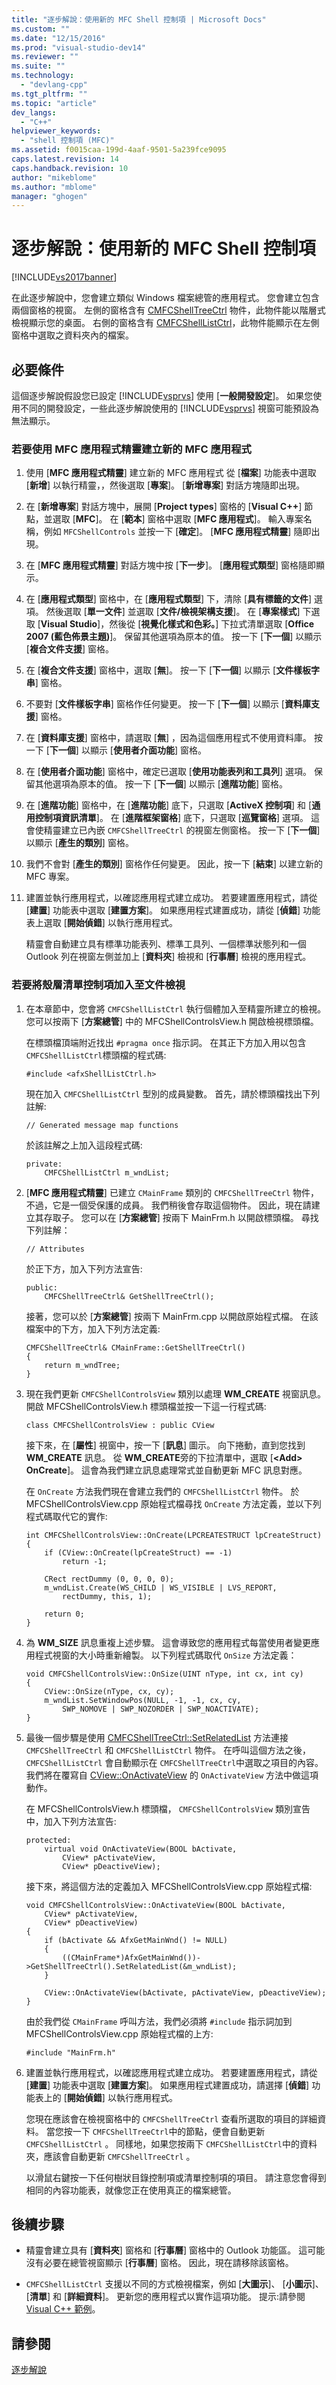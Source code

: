 ```yaml
---
title: "逐步解說：使用新的 MFC Shell 控制項 | Microsoft Docs"
ms.custom: ""
ms.date: "12/15/2016"
ms.prod: "visual-studio-dev14"
ms.reviewer: ""
ms.suite: ""
ms.technology: 
  - "devlang-cpp"
ms.tgt_pltfrm: ""
ms.topic: "article"
dev_langs: 
  - "C++"
helpviewer_keywords: 
  - "shell 控制項 (MFC)"
ms.assetid: f0015caa-199d-4aaf-9501-5a239fce9095
caps.latest.revision: 14
caps.handback.revision: 10
author: "mikeblome"
ms.author: "mblome"
manager: "ghogen"
---
```

# 逐步解說：使用新的 MFC Shell 控制項
[!INCLUDE[vs2017banner](../assembler/inline/includes/vs2017banner.md)]

在此逐步解說中，您會建立類似 Windows 檔案總管的應用程式。  您會建立包含兩個窗格的視窗。  左側的窗格含有 [CMFCShellTreeCtrl](../mfc/reference/cmfcshelltreectrl-class.md) 物件，此物件能以階層式檢視顯示您的桌面。  右側的窗格含有 [CMFCShellListCtrl](../mfc/reference/cmfcshelllistctrl-class.md)，此物件能顯示在左側窗格中選取之資料夾內的檔案。  
  
## 必要條件  
 這個逐步解說假設您已設定 [!INCLUDE[vsprvs](../assembler/masm/includes/vsprvs_md.md)] 使用 \[**一般開發設定**\]。  如果您使用不同的開發設定，一些此逐步解說使用的 [!INCLUDE[vsprvs](../assembler/masm/includes/vsprvs_md.md)] 視窗可能預設為無法顯示。  
  
### 若要使用 MFC 應用程式精靈建立新的 MFC 應用程式  
  
1.  使用 \[**MFC 應用程式精靈**\] 建立新的 MFC 應用程式  從 \[**檔案**\] 功能表中選取 \[**新增**\] 以執行精靈，，然後選取 \[**專案**\]。  \[**新增專案**\] 對話方塊隨即出現。  
  
2.  在 \[**新增專案**\] 對話方塊中，展開 \[**Project types**\] 窗格的 \[**Visual C\+\+**\] 節點，並選取 \[**MFC**\]。  在 \[**範本**\] 窗格中選取 \[**MFC 應用程式**\]。  輸入專案名稱，例如 `MFCShellControls` 並按一下 \[**確定**\]。  \[**MFC 應用程式精靈**\] 隨即出現。  
  
3.  在 \[**MFC 應用程式精靈**\] 對話方塊中按 \[**下一步**\]。  \[**應用程式類型**\] 窗格隨即顯示。  
  
4.  在 \[**應用程式類型**\] 窗格中，在 \[**應用程式類型**\] 下，清除 \[**具有標籤的文件**\] 選項。  然後選取 \[**單一文件**\] 並選取 \[**文件\/檢視架構支援**\]。  在 \[**專案樣式**\] 下選取 \[**Visual Studio**\]，然後從 \[**視覺化樣式和色彩。**\] 下拉式清單選取 \[**Office 2007 \(藍色佈景主題\)**\]。  保留其他選項為原本的值。  按一下 \[**下一個**\] 以顯示 \[**複合文件支援**\] 窗格。  
  
5.  在 \[**複合文件支援**\] 窗格中，選取 \[**無**\]。  按一下 \[**下一個**\] 以顯示 \[**文件樣板字串**\] 窗格。  
  
6.  不要對 \[**文件樣板字串**\] 窗格作任何變更。  按一下 \[**下一個**\] 以顯示 \[**資料庫支援**\] 窗格。  
  
7.  在 \[**資料庫支援**\] 窗格中，請選取 \[**無**\] ，因為這個應用程式不使用資料庫。  按一下 \[**下一個**\] 以顯示 \[**使用者介面功能**\] 窗格。  
  
8.  在 \[**使用者介面功能**\] 窗格中，確定已選取 \[**使用功能表列和工具列**\] 選項。  保留其他選項為原本的值。  按一下 \[**下一個**\] 以顯示 \[**進階功能**\] 窗格。  
  
9. 在 \[**進階功能**\] 窗格中，在 \[**進階功能**\] 底下，只選取 \[**ActiveX 控制項**\] 和 \[**通用控制項資訊清單**\]。  在 \[**進階框架窗格**\] 底下，只選取 \[**巡覽窗格**\] 選項。  這會使精靈建立已內嵌 `CMFCShellTreeCtrl` 的視窗左側窗格。  按一下 \[**下一個**\] 以顯示 \[**產生的類別**\] 窗格。  
  
10. 我們不會對 \[**產生的類別**\] 窗格作任何變更。  因此，按一下 \[**結束**\] 以建立新的 MFC 專案。  
  
11. 建置並執行應用程式，以確認應用程式建立成功。  若要建置應用程式，請從 \[**建置**\] 功能表中選取 \[**建置方案**\]。  如果應用程式建置成功，請從 \[**偵錯**\] 功能表上選取 \[**開始偵錯**\] 以執行應用程式。  
  
     精靈會自動建立具有標準功能表列、標準工具列、一個標準狀態列和一個 Outlook 列在視窗左側並加上 \[**資料夾**\] 檢視和 \[**行事曆**\] 檢視的應用程式。  
  
### 若要將殼層清單控制項加入至文件檢視  
  
1.  在本章節中，您會將 `CMFCShellListCtrl` 執行個體加入至精靈所建立的檢視。  您可以按兩下 \[**方案總管**\] 中的 MFCShellControlsView.h 開啟檢視標頭檔。  
  
     在標頭檔頂端附近找出 `#pragma once` 指示詞。  在其正下方加入用以包含 `CMFCShellListCtrl`標頭檔的程式碼:  
  
    ```  
    #include <afxShellListCtrl.h>  
    ```  
  
     現在加入 `CMFCShellListCtrl` 型別的成員變數。  首先，請於標頭檔找出下列註解:  
  
    ```  
    // Generated message map functions  
    ```  
  
     於該註解之上加入這段程式碼:  
  
    ```  
    private:  
        CMFCShellListCtrl m_wndList;  
    ```  
  
2.  \[**MFC 應用程式精靈**\] 已建立 `CMainFrame` 類別的 `CMFCShellTreeCtrl` 物件，不過，它是一個受保護的成員。  我們稍後會存取這個物件。  因此，現在請建立其存取子。  您可以在 \[**方案總管**\] 按兩下 MainFrm.h 以開啟標頭檔。  尋找下列註解：  
  
    ```  
    // Attributes  
    ```  
  
     於正下方，加入下列方法宣告:  
  
    ```  
    public:  
        CMFCShellTreeCtrl& GetShellTreeCtrl();  
    ```  
  
     接著，您可以於 \[**方案總管**\] 按兩下 MainFrm.cpp 以開啟原始程式檔。  在該檔案中的下方，加入下列方法定義:  
  
    ```  
    CMFCShellTreeCtrl& CMainFrame::GetShellTreeCtrl()  
    {  
        return m_wndTree;  
    }  
    ```  
  
3.  現在我們更新 `CMFCShellControlsView` 類別以處理 **WM\_CREATE** 視窗訊息。  開啟 MFCShellControlsView.h 標頭檔並按一下這一行程式碼:  
  
    ```  
    class CMFCShellControlsView : public CView  
    ```  
  
     接下來，在 \[**屬性**\] 視窗中，按一下 \[**訊息**\] 圖示。  向下捲動，直到您找到 **WM\_CREATE** 訊息。  從 **WM\_CREATE**旁的下拉清單中，選取 \[**\<Add\> OnCreate**\]。  這會為我們建立訊息處理常式並自動更新 MFC 訊息對應。  
  
     在 `OnCreate` 方法我們現在會建立我們的 `CMFCShellListCtrl` 物件。  於 MFCShellControlsView.cpp 原始程式檔尋找 `OnCreate` 方法定義，並以下列程式碼取代它的實作:  
  
    ```  
    int CMFCShellControlsView::OnCreate(LPCREATESTRUCT lpCreateStruct)  
    {  
        if (CView::OnCreate(lpCreateStruct) == -1)  
            return -1;  
  
        CRect rectDummy (0, 0, 0, 0);  
        m_wndList.Create(WS_CHILD | WS_VISIBLE | LVS_REPORT,  
            rectDummy, this, 1);  
  
        return 0;  
    }  
    ```  
  
4.  為 **WM\_SIZE** 訊息重複上述步驟。  這會導致您的應用程式每當使用者變更應用程式視窗的大小時重新繪製。  以下列程式碼取代 `OnSize` 方法定義：  
  
    ```  
    void CMFCShellControlsView::OnSize(UINT nType, int cx, int cy)  
    {  
        CView::OnSize(nType, cx, cy);  
        m_wndList.SetWindowPos(NULL, -1, -1, cx, cy,  
            SWP_NOMOVE | SWP_NOZORDER | SWP_NOACTIVATE);  
    }  
    ```  
  
5.  最後一個步驟是使用 [CMFCShellTreeCtrl::SetRelatedList](../Topic/CMFCShellTreeCtrl::SetRelatedList.md) 方法連接 `CMFCShellTreeCtrl` 和 `CMFCShellListCtrl` 物件。  在呼叫這個方法之後， `CMFCShellListCtrl` 會自動顯示在 `CMFCShellTreeCtrl`中選取之項目的內容。  我們將在覆寫自 [CView::OnActivateView](../Topic/CView::OnActivateView.md) 的 `OnActivateView` 方法中做這項動作。  
  
     在 MFCShellControlsView.h 標頭檔， `CMFCShellControlsView` 類別宣告中，加入下列方法宣告:  
  
    ```  
    protected:  
        virtual void OnActivateView(BOOL bActivate,  
            CView* pActivateView,  
            CView* pDeactiveView);  
    ```  
  
     接下來，將這個方法的定義加入 MFCShellControlsView.cpp 原始程式檔:  
  
    ```  
    void CMFCShellControlsView::OnActivateView(BOOL bActivate,  
        CView* pActivateView,  
        CView* pDeactiveView)   
    {  
        if (bActivate && AfxGetMainWnd() != NULL)  
        {  
            ((CMainFrame*)AfxGetMainWnd())->GetShellTreeCtrl().SetRelatedList(&m_wndList);  
        }  
  
        CView::OnActivateView(bActivate, pActivateView, pDeactiveView);  
    }  
    ```  
  
     由於我們從 `CMainFrame` 呼叫方法，我們必須將 `#include` 指示詞加到 MFCShellControlsView.cpp 原始程式檔的上方:  
  
    ```  
    #include "MainFrm.h"  
    ```  
  
6.  建置並執行應用程式，以確認應用程式建立成功。  若要建置應用程式，請從 \[**建置**\] 功能表中選取 \[**建置方案**\]。  如果應用程式建置成功，請選擇 \[**偵錯**\] 功能表上的 \[**開始偵錯**\] 以執行應用程式。  
  
     您現在應該會在檢視窗格中的 `CMFCShellTreeCtrl` 查看所選取的項目的詳細資料。  當您按一下 `CMFCShellTreeCtrl`中的節點，便會自動更新 `CMFCShellListCtrl` 。  同樣地，如果您按兩下 `CMFCShellListCtrl`中的資料夾，應該會自動更新 `CMFCShellTreeCtrl` 。  
  
     以滑鼠右鍵按一下任何樹狀目錄控制項或清單控制項的項目。  請注意您會得到相同的內容功能表，就像您正在使用真正的檔案總管。  
  
## 後續步驟  
  
-   精靈會建立具有 \[**資料夾**\] 窗格和 \[**行事曆**\] 窗格中的 Outlook 功能區。  這可能沒有必要在總管視窗顯示 \[**行事曆**\] 窗格。  因此，現在請移除該窗格。  
  
-   `CMFCShellListCtrl` 支援以不同的方式檢視檔案，例如 \[**大圖示**\]、 \[**小圖示**\]、 \[**清單**\] 和 \[**詳細資料**\]。  更新您的應用程式以實作這項功能。  提示:請參閱 [Visual C\+\+ 範例](../top/visual-cpp-samples.md)。  
  
## 請參閱  
 [逐步解說](../mfc/walkthroughs-mfc.md)